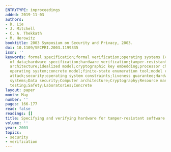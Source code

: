 ```yaml
---
ENTRYTYPE: inproceedings
added: 2019-11-03
authors:
- D. Lie
- J. Mitchell
- C. A. Thekkath
- M. Horowitz
booktitle: 2003 Symposium on Security and Privacy, 2003.
doi: 10.1109/SECPRI.2003.1199335
issn: ''
keywords: formal specification;formal verification;operating systems (computers);security
  of data;hardware specification;hardware verification;tamper-resistant software;hardware
  architecture;idealized model;cryptographic key embedding;processor chip;access control;adversarial
  operating system;concrete model;finite-state enumeration tool;model checker;replay
  attack;security;operating system constraints;liveness guarantee;Hardware;Operating
  systems;Data security;Computer architecture;Cryptography;Resource management;System
  testing;Safety;Laboratories;Concrete
layout: paper
month: May
number: ''
pages: 166-177
read: false
readings: []
title: Specifying and verifying hardware for tamper-resistant software
volume: ''
year: 2003
topics:
- security
- verification
---
```

